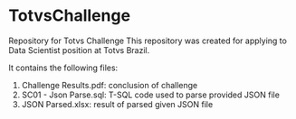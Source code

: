 # TotvsChallenge
Repository for Totvs Challenge
This repository was created for applying to Data Scientist position at Totvs Brazil.

It contains the following files:

1. Challenge Results.pdf: conclusion of challenge
2. SC01 - Json Parse.sql: T-SQL code used to parse provided JSON file
3. JSON Parsed.xlsx: result of parsed given JSON file
